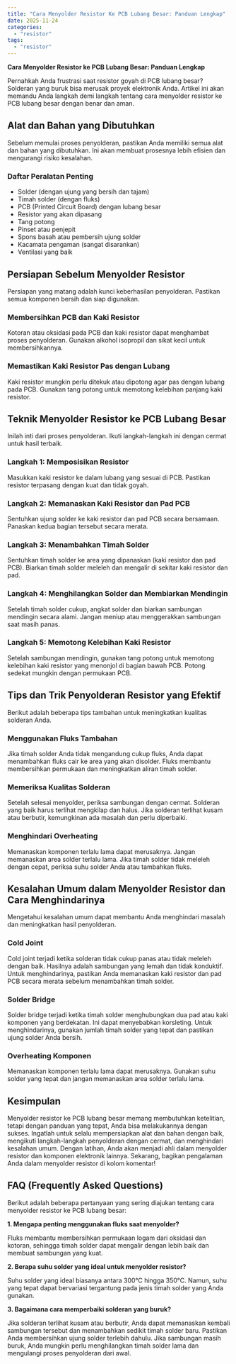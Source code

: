 ```yaml
---
title: "Cara Menyolder Resistor Ke PCB Lubang Besar: Panduan Lengkap"
date: 2025-11-24
categories: 
  - "resistor"
tags: 
  - "resistor"
---
```


**Cara Menyolder Resistor ke PCB Lubang Besar: Panduan Lengkap**

Pernahkah Anda frustrasi saat resistor goyah di PCB lubang besar? Solderan yang buruk bisa merusak proyek elektronik Anda. Artikel ini akan memandu Anda langkah demi langkah tentang cara menyolder resistor ke PCB lubang besar dengan benar dan aman.

## Alat dan Bahan yang Dibutuhkan

Sebelum memulai proses penyolderan, pastikan Anda memiliki semua alat dan bahan yang dibutuhkan. Ini akan membuat prosesnya lebih efisien dan mengurangi risiko kesalahan.

### Daftar Peralatan Penting

- Solder (dengan ujung yang bersih dan tajam)
- Timah solder (dengan fluks)
- PCB (Printed Circuit Board) dengan lubang besar
- Resistor yang akan dipasang
- Tang potong
- Pinset atau penjepit
- Spons basah atau pembersih ujung solder
- Kacamata pengaman (sangat disarankan)
- Ventilasi yang baik

## Persiapan Sebelum Menyolder Resistor

Persiapan yang matang adalah kunci keberhasilan penyolderan. Pastikan semua komponen bersih dan siap digunakan.

### Membersihkan PCB dan Kaki Resistor

Kotoran atau oksidasi pada PCB dan kaki resistor dapat menghambat proses penyolderan. Gunakan alkohol isopropil dan sikat kecil untuk membersihkannya.

### Memastikan Kaki Resistor Pas dengan Lubang

Kaki resistor mungkin perlu ditekuk atau dipotong agar pas dengan lubang pada PCB. Gunakan tang potong untuk memotong kelebihan panjang kaki resistor.

## Teknik Menyolder Resistor ke PCB Lubang Besar

Inilah inti dari proses penyolderan. Ikuti langkah-langkah ini dengan cermat untuk hasil terbaik.

### Langkah 1: Memposisikan Resistor

Masukkan kaki resistor ke dalam lubang yang sesuai di PCB. Pastikan resistor terpasang dengan kuat dan tidak goyah.

### Langkah 2: Memanaskan Kaki Resistor dan Pad PCB

Sentuhkan ujung solder ke kaki resistor dan pad PCB secara bersamaan. Panaskan kedua bagian tersebut secara merata.

### Langkah 3: Menambahkan Timah Solder

Sentuhkan timah solder ke area yang dipanaskan (kaki resistor dan pad PCB). Biarkan timah solder meleleh dan mengalir di sekitar kaki resistor dan pad.

### Langkah 4: Menghilangkan Solder dan Membiarkan Mendingin

Setelah timah solder cukup, angkat solder dan biarkan sambungan mendingin secara alami. Jangan meniup atau menggerakkan sambungan saat masih panas.

### Langkah 5: Memotong Kelebihan Kaki Resistor

Setelah sambungan mendingin, gunakan tang potong untuk memotong kelebihan kaki resistor yang menonjol di bagian bawah PCB. Potong sedekat mungkin dengan permukaan PCB.

## Tips dan Trik Penyolderan Resistor yang Efektif

Berikut adalah beberapa tips tambahan untuk meningkatkan kualitas solderan Anda.

### Menggunakan Fluks Tambahan

Jika timah solder Anda tidak mengandung cukup fluks, Anda dapat menambahkan fluks cair ke area yang akan disolder. Fluks membantu membersihkan permukaan dan meningkatkan aliran timah solder.

### Memeriksa Kualitas Solderan

Setelah selesai menyolder, periksa sambungan dengan cermat. Solderan yang baik harus terlihat mengkilap dan halus. Jika solderan terlihat kusam atau berbutir, kemungkinan ada masalah dan perlu diperbaiki.

### Menghindari Overheating

Memanaskan komponen terlalu lama dapat merusaknya. Jangan memanaskan area solder terlalu lama. Jika timah solder tidak meleleh dengan cepat, periksa suhu solder Anda atau tambahkan fluks.

## Kesalahan Umum dalam Menyolder Resistor dan Cara Menghindarinya

Mengetahui kesalahan umum dapat membantu Anda menghindari masalah dan meningkatkan hasil penyolderan.

### Cold Joint

Cold joint terjadi ketika solderan tidak cukup panas atau tidak meleleh dengan baik. Hasilnya adalah sambungan yang lemah dan tidak konduktif. Untuk menghindarinya, pastikan Anda memanaskan kaki resistor dan pad PCB secara merata sebelum menambahkan timah solder.

### Solder Bridge

Solder bridge terjadi ketika timah solder menghubungkan dua pad atau kaki komponen yang berdekatan. Ini dapat menyebabkan korsleting. Untuk menghindarinya, gunakan jumlah timah solder yang tepat dan pastikan ujung solder Anda bersih.

### Overheating Komponen

Memanaskan komponen terlalu lama dapat merusaknya. Gunakan suhu solder yang tepat dan jangan memanaskan area solder terlalu lama.

## Kesimpulan

Menyolder resistor ke PCB lubang besar memang membutuhkan ketelitian, tetapi dengan panduan yang tepat, Anda bisa melakukannya dengan sukses. Ingatlah untuk selalu mempersiapkan alat dan bahan dengan baik, mengikuti langkah-langkah penyolderan dengan cermat, dan menghindari kesalahan umum. Dengan latihan, Anda akan menjadi ahli dalam menyolder resistor dan komponen elektronik lainnya. Sekarang, bagikan pengalaman Anda dalam menyolder resistor di kolom komentar!

## FAQ (Frequently Asked Questions)

Berikut adalah beberapa pertanyaan yang sering diajukan tentang cara menyolder resistor ke PCB lubang besar:

**1\. Mengapa penting menggunakan fluks saat menyolder?**

Fluks membantu membersihkan permukaan logam dari oksidasi dan kotoran, sehingga timah solder dapat mengalir dengan lebih baik dan membuat sambungan yang kuat.

**2\. Berapa suhu solder yang ideal untuk menyolder resistor?**

Suhu solder yang ideal biasanya antara 300°C hingga 350°C. Namun, suhu yang tepat dapat bervariasi tergantung pada jenis timah solder yang Anda gunakan.

**3\. Bagaimana cara memperbaiki solderan yang buruk?**

Jika solderan terlihat kusam atau berbutir, Anda dapat memanaskan kembali sambungan tersebut dan menambahkan sedikit timah solder baru. Pastikan Anda membersihkan ujung solder terlebih dahulu. Jika sambungan masih buruk, Anda mungkin perlu menghilangkan timah solder lama dan mengulangi proses penyolderan dari awal.
